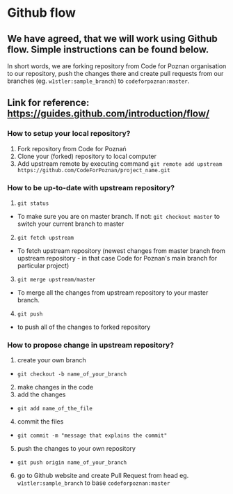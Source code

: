 # Github flow

## We have agreed, that we will work using Github flow. Simple instructions can be found below.

In short words, we are forking repository from Code for Poznan organisation to our repository, push the changes there and create pull requests from our branches (eg. `w1stler:sample_branch`) to `codeforpoznan:master`. 

## Link for reference: https://guides.github.com/introduction/flow/

### How to setup your local repository?

1. Fork repository from Code for Poznań
2. Clone your (forked) repository to local computer
3. Add upstream remote by executing command `git remote add upstream https://github.com/CodeForPoznan/project_name.git`

### How to be up-to-date with upstream repository?

1. `git status`
  * To make sure you are on master branch. If not:
     `git checkout master` to switch your current branch to master
2. `git fetch upstream`
  * To fetch upstream repository (newest changes from master branch from upstream repository - in that case Code for Poznan's main branch for particular project)
3. `git merge upstream/master`
  * To merge all the changes from upstream repository to your master branch.
4. `git push`
  * to push all of the changes to forked repository

### How to propose change in upstream repository?

1. create your own branch 
  * `git checkout -b name_of_your_branch`
2. make changes in the code
3. add the changes
  * `git add name_of_the_file`
4. commit the files 
  * `git commit -m "message that explains the commit"`
5. push the changes to your own repository
  * `git push origin name_of_your_branch`
6. go to Github website and create Pull Request from head eg. `w1stler:sample_branch` to base `codeforpoznan:master`